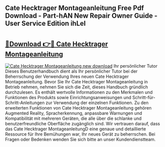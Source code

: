 ## Cate Hecktrager Montageanleitung Free Pdf Download - Part-hAN New Repair Owner Guide - User Service Edition ihLeI

# <h2><a href="http://df7doo6.blite.top/?on=Cate+Hecktrager+Montageanleitung">🔗Download 👉🔴 Cate Hecktrager Montageanleitung</a></h2>

[![Cate Hecktrager Montageanleitung new download](https://i.imgur.com/lujVjoI.png)](http://df7doo6.blite.top/?on=Cate+Hecktrager+Montageanleitung)
Ihr persönlicher Tutor Dieses Benutzerhandbuch dient als Ihr persönlicher Tutor bei der Beherrschung der Verwendung Ihres neuen Cate Hecktrager Montageanleitung. Bevor Sie Ihr Cate Hecktrager Montageanleitung in Betrieb nehmen, nehmen Sie sich die Zeit, dieses Handbuch gründlich durchzulesen. Es enthält wertvolle Informationen zu den Merkmalen und Funktionen des Produkts sowie Einrichtungsanweisungen und Schritt-für-Schritt-Anleitungen zur Verwendung der einzelnen Funktionen. Zu den erweiterten Funktionen von Cate Hecktrager Montageanleitung gehören Augmented Reality, Spracherkennung, anpassbare Warnungen und Kompatibilität mit mehreren Geräten, die alle über die schlanke und benutzerfreundliche Oberfläche zugänglich sind. Wir vertrauen darauf, dass das Cate Hecktrager MontageanleitungD eine genaue und detaillierte Ressource für Ihre Bemühungen war, Ihr neues Gerät zu beherrschen. Bei Fragen oder Bedenken wenden Sie sich bitte an unser Kundendienstteam.
